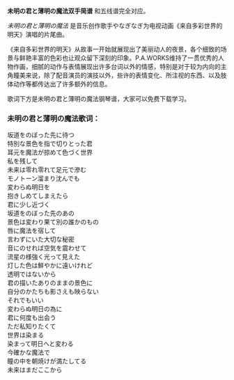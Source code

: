 

**未明の君と薄明の魔法双手简谱** 和五线谱完全对应。

_未明の君と薄明の魔法_ 是音乐创作歌手やなぎなぎ为电视动画《来自多彩世界的明天》演唱的片尾曲。

《来自多彩世界的明天》从故事一开始就展现出了美丽动人的夜景，各个细致的场景与鲜艳丰富的色彩也让观众留下深刻的印象。P.A.WORKS维持了一贯优秀的人物作画，细腻的动作与表情展现出许多台词以外的情感，特别是对于较为内向的主角瞳美来说，除了配音演员的演技以外，些许的表情变化、所注视的东西、以及肢体动作等都传达出了许多额外的信息。

歌词下方是未明の君と薄明の魔法钢琴谱，大家可以免费下载学习。

### 未明の君と薄明の魔法歌词：

坂道をのぼった先に待つ  
特別な景色を指で切りとった君  
耳元を魔法が掠めて色づく世界  
私を残して  
未来は零れ零れて足元で滲む  
モノトーン溜まり沈んでも  
変わらぬ明日を  
抱きしめてしまえたら  
君に少し近づく  
坂道をのぼった先のあの  
景色は変わり果て別の誰かのもの  
唇に魔法を宿して  
言わずにいた大切な秘密  
音にのせれば空気を震わせて  
流星の様強く光って見えた  
灯した色は鮮やかに遠いけれど  
透明ではないから  
君の描いたありのままの景色に  
自分のかたちも影さえも映らない  
それでもいい  
変わらぬ明日の為に  
君に何度も出会う  
ただ私知りたくて  
世界は染まる  
染まって明日へと変わる  
今確かな魔法で  
瞳の中を朝焼けが満たしてる  
未来はまだここから

